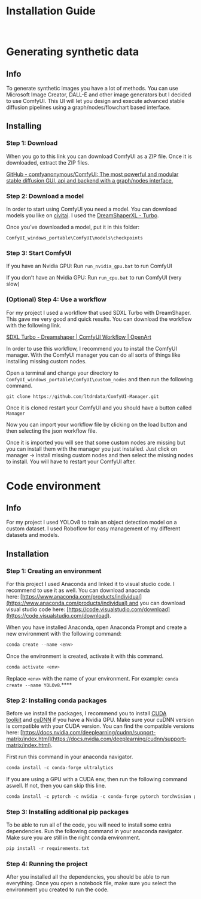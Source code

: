 # Installation Guide

<br>

# Generating synthetic data

## Info

To generate synthetic images you have a lot of methods. You can use Microsoft Image Creator, DALL-E and other image generators but I decided to use ComfyUI. This UI will let you design and execute advanced stable diffusion pipelines using a graph/nodes/flowchart based interface.

## Installing

### Step 1: Download

When you go to this link you can download ComfyUI as a ZIP file. Once it is downloaded, extract the ZIP files.

[GitHub - comfyanonymous/ComfyUI: The most powerful and modular stable diffusion GUI, api and backend with a graph/nodes interface.](https://github.com/comfyanonymous/ComfyUI?tab=readme-ov-file#installing)

### Step 2: Download a model

In order to start using ComfyUI you need a model. You can download models you like on [civitai](https://civitai.com/models). I used the [DreamShaperXL - Turbo](https://civitai.com/models/112902/dreamshaper-xl).

Once you’ve downloaded a model, put it in this folder:

`ComfyUI_windows_portable\ComfyUI\models\checkpoints`

### Step 3: Start ComfyUI

If you have an Nvidia GPU: Run `run_nvidia_gpu.bat` to run ComfyUI

If you don’t have an Nvidia GPU: Run `run_cpu.bat` to run ComfyUI (very slow)

### (Optional) Step 4: Use a workflow

For my project I used a workflow that used SDXL Turbo with DreamShaper. This gave me very good and quick results. You can download the workflow with the following link.

[SDXL Turbo - Dreamshaper | ComfyUI Workflow | OpenArt](https://openart.ai/workflows/barrenwardo/sdxl-turbo---dreamshaper/v3MNWyfGSlS8VeZKMp1g)

In order to use this workflow, I recommend you to install the ComfyUI manager. With the ComfyUI manager you can do all sorts of things like installing missing custom nodes.

Open a terminal and change your directory to `ComfyUI_windows_portable\ComfyUI\custom_nodes` and then run the following command.

```python
git clone https://github.com/ltdrdata/ComfyUI-Manager.git
```

Once it is cloned restart your ComfyUI and you should have a button called `Manager`

Now you can import your workflow file by clicking on the load button and then selecting the json workflow file.

Once it is imported you will see that some custom nodes are missing but you can install them with the manager you just installed. Just click on manager → install missing custom nodes and then select the missing nodes to install. You will have to restart your ComfyUI after.

# Code environment

## Info

For my project I used YOLOv8 to train an object detection model on a custom dataset. I used Roboflow for easy management of my different datasets and models.

## Installation

### Step 1: Creating an environment

For this project I used Anaconda and linked it to visual studio code. I recommend to use it as well. You can download anaconda here: [https://www.anaconda.com/products/individual](https://www.anaconda.com/products/individual) and you can download visual studio code here: [https://code.visualstudio.com/download](https://code.visualstudio.com/download).

When you have installed Anaconda, open Anaconda Prompt and create a new environment with the following command:

```python
conda create --name <env>
```

Once the environment is created, activate it with this command.

```python
conda activate <env>
```

Replace `<env>` with the name of your environment. For example: `conda create --name YOLOv8`.\*\*\*\*

### Step 2: Installing conda packages

Before we install the packages, I recommend you to install [CUDA toolkit](https://developer.nvidia.com/cuda-11-8-0-download-archive) and [cuDNN](https://developer.nvidia.com/cudnn) if you have a Nvidia GPU. Make sure your cuDNN version is compatible with your CUDA version. You can find the compatible versions here: [https://docs.nvidia.com/deeplearning/cudnn/support-matrix/index.html](https://docs.nvidia.com/deeplearning/cudnn/support-matrix/index.html).

First run this command in your anaconda navigator.

```python
conda install -c conda-forge ultralytics
```

If you are using a GPU with a CUDA env, then run the following command aswell. If not, then you can skip this line.

```python
conda install -c pytorch -c nvidia -c conda-forge pytorch torchvision pytorch-cuda=11.8 ultralytics
```

### Step 3: Installing additional pip packages

To be able to run all of the code, you will need to install some extra dependencies. Run the following command in your anaconda navigator. Make sure you are still in the right conda environment.

```python
pip install -r requirements.txt
```

### Step 4: Running the project

After you installed all the dependencies, you should be able to run everything. Once you open a notebook file, make sure you select the environment you created to run the code.
